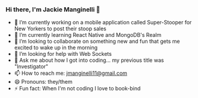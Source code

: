 ### Hi there, I'm Jackie Manginelli 👋

- 🔭 I’m currently working on a mobile application called Super-Stooper for New Yorkers to post their stoop sales
- 🌱 I’m currently learning React Native and MongoDB's Realm
- 👯 I’m looking to collaborate on something new and fun that gets me excited to wake up in the morning
- 🤔 I’m looking for help with Web Sockets 
- 💬 Ask me about how I got into coding... my previous title was "Investigator"
- 📫 How to reach me: jmanginelli11@gmail.com
- 😄 Pronouns: they/them
- ⚡ Fun fact: When I'm not coding I love to book-bind
